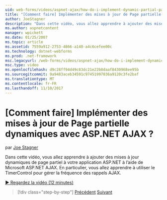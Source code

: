 ```yaml
---
uid: web-forms/videos/aspnet-ajax/how-do-i-implement-dynamic-partial-page-updates-with-aspnet-ajax
title: "[Comment faire] Implémenter des mises à jour de Page partielle dynamiques avec ASP.NET AJAX ? | Microsoft Docs"
author: JoeStagner
description: "Dans cette vidéo, vous allez apprendre à ajouter des mises à jour dynamiques de page partiel à votre application ASP.NET à l’aide de Microsoft ASP.NET AJAX. En particulier, vous verrez ho..."
ms.author: aspnetcontent
manager: wpickett
ms.date: 01/25/2007
ms.topic: article
ms.assetid: 7559a912-2753-4866-a140-a4c6cefee00c
ms.technology: dotnet-webforms
ms.prod: .net-framework
msc.legacyurl: /web-forms/videos/aspnet-ajax/how-do-i-implement-dynamic-partial-page-updates-with-aspnet-ajax
msc.type: video
ms.openlocfilehash: d9c28ff94d49c83dc21e22b8daaf8430968ee95b
ms.sourcegitcommit: 9a9483aceb34591c97451997036a9120c3fe2baf
ms.translationtype: MT
ms.contentlocale: fr-FR
ms.lasthandoff: 11/10/2017
---
```

<a name="how-do-i-implement-dynamic-partial-page-updates-with-aspnet-ajax"></a>[Comment faire] Implémenter des mises à jour de Page partielle dynamiques avec ASP.NET AJAX ?
====================
par [Joe Stagner](https://github.com/JoeStagner)

Dans cette vidéo, vous allez apprendre à ajouter des mises à jour dynamiques de page partiel à votre application ASP.NET à l’aide de Microsoft ASP.NET AJAX. En particulier, vous allez apprendre à utiliser le TimerControl pour gérer la fréquence des rappels AJAX.

[&#9654; Regardez la vidéo (12 minutes)](https://channel9.msdn.com/Blogs/ASP-NET-Site-Videos/how-do-i-implement-dynamic-partial-page-updates-with-aspnet-ajax)

>[!div class="step-by-step"]
[Précédent](how-do-i-get-started-with-aspnet-ajax.md)
[Suivant](how-do-i-make-client-side-network-callbacks-with-aspnet-ajax.md)

